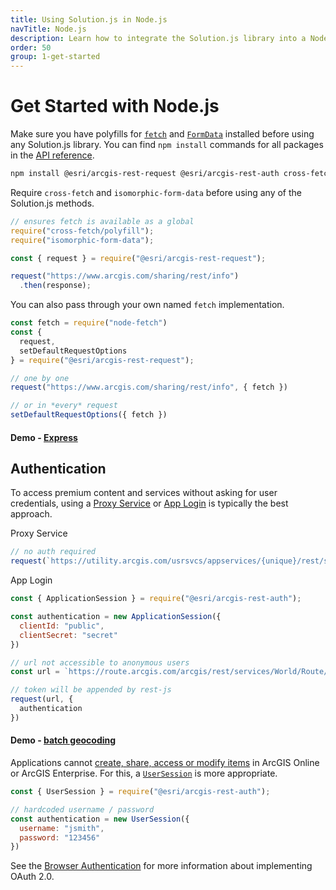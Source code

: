 ```yaml
---
title: Using Solution.js in Node.js
navTitle: Node.js
description: Learn how to integrate the Solution.js library into a Node.js app.
order: 50
group: 1-get-started
---
```


# Get Started with Node.js

Make sure you have polyfills for [`fetch`](https://github.com/lquixada/cross-fetch) and [`FormData`](https://github.com/form-data/isomorphic-form-data) installed before using any Solution.js library. You can find `npm install` commands for all packages in the [API reference](/solution.js/api).

```bash
npm install @esri/arcgis-rest-request @esri/arcgis-rest-auth cross-fetch isomorphic-form-data
```

Require `cross-fetch` and `isomorphic-form-data` before using any of the Solution.js methods.
```js
// ensures fetch is available as a global
require("cross-fetch/polyfill");
require("isomorphic-form-data");

const { request } = require("@esri/arcgis-rest-request");

request("https://www.arcgis.com/sharing/rest/info")
  .then(response);
```

You can also pass through your own named `fetch` implementation.

```js
const fetch = require("node-fetch")
const {
  request,
  setDefaultRequestOptions
} = require("@esri/arcgis-rest-request");

// one by one
request("https://www.arcgis.com/sharing/rest/info", { fetch })

// or in *every* request
setDefaultRequestOptions({ fetch })
```

#### Demo - [Express](https://github.com/Esri/solution.js/tree/master/demos/express)

## Authentication

To access premium content and services without asking for user credentials, using a [Proxy Service](https://developers.arcgis.com/documentation/core-concepts/security-and-authentication/working-with-proxies/) or [App Login](https://developers.arcgis.com/documentation/core-concepts/security-and-authentication/accessing-arcgis-online-services/) is typically the best approach.

Proxy Service
```js
// no auth required
request(`https://utility.arcgis.com/usrsvcs/appservices/{unique}/rest/services/World/Route/NAServer/Route_World/solve`)
```
App Login
```js
const { ApplicationSession } = require("@esri/arcgis-rest-auth");

const authentication = new ApplicationSession({
  clientId: "public",
  clientSecret: "secret"
})

// url not accessible to anonymous users
const url = `https://route.arcgis.com/arcgis/rest/services/World/Route/NAServer/Route_World`

// token will be appended by rest-js
request(url, {
  authentication
})
```

#### Demo - [batch geocoding](https://github.com/Esri/solution.js/tree/master/demos/batch-geocoder-node)

Applications cannot [create, share, access or modify items](https://developers.arcgis.com/documentation/core-concepts/security-and-authentication/limitations-of-application-authentication/) in ArcGIS Online or ArcGIS Enterprise. For this, a [`UserSession`](/solution.js/api/auth/UserSession/) is more appropriate.

```js
const { UserSession } = require("@esri/arcgis-rest-auth");

// hardcoded username / password
const authentication = new UserSession({
  username: "jsmith",
  password: "123456"
})
```
See the [Browser Authentication](../browser-authentication/) for more information about implementing OAuth 2.0.
